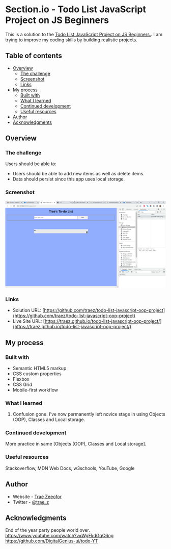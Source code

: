 # Section.io - Todo List JavaScript Project on JS Beginners

This is a solution to the [Todo List JavaScript Project on JS Beginners.](https://jsbeginners.com/todo-list-javascript-project-v1/). I am trying to improve my coding skills by building realistic projects. 

## Table of contents

- [Overview](#overview)
  - [The challenge](#the-challenge)
  - [Screenshot](#screenshot)
  - [Links](#links)
- [My process](#my-process)
  - [Built with](#built-with)
  - [What I learned](#what-i-learned)
  - [Continued development](#continued-development)
  - [Useful resources](#useful-resources)
- [Author](#author)
- [Acknowledgments](#acknowledgments)

## Overview

### The challenge

Users should be able to:

- Users should be able to add new items as well as delete items.
- Data should persist since this app uses local storage.  

### Screenshot

![](screenshot-desktop.png)

### Links

- Solution URL: [https://github.com/traez/todo-list-javascript-oop-project](https://github.com/traez/todo-list-javascript-oop-project)
- Live Site URL: [https://traez.github.io/todo-list-javascript-oop-project/](https://traez.github.io/todo-list-javascript-oop-project/)

## My process

### Built with

- Semantic HTML5 markup
- CSS custom properties
- Flexbox
- CSS Grid
- Mobile-first workflow

### What I learned

1) Confusion gone. I've now permanently left novice stage in using Objects (OOP), Classes and Local storage. 

### Continued development

More practice in same [Objects (OOP), Classes and Local storage].    

### Useful resources

Stackoverflow, MDN Web Docs, w3schools, YouTube, Google 

## Author

- Website - [Trae Zeeofor](https://github.com/traez)  
- Twitter - [@trae_z](https://twitter.com/trae_z) 

## Acknowledgments

End of the year party people world over.  
https://www.youtube.com/watch?v=WgFkdGqC6ng  
https://github.com/DigitalGenius-ui/todo-YT  
